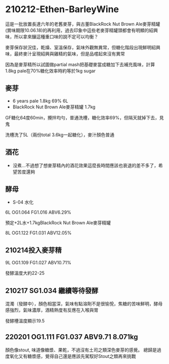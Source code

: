 # 210212-Ethen-BarleyWine

這是一批放置長達六年的老舊麥芽，與古董BlackRock Nut Brown Ale麥芽精罐(賞味期限10.06.18)的再利用，過去印象中這些老麥芽精罐頭都會有明顯的紹興味，所以拿來釀這種重口味的說不定可以均衡？

麥芽保存狀況佳，乾燥、室溫保存，氣味外觀無異常，但糖化階段出現鮮明紹興味，最終麥汁呈現紹興與雞精的氣味，但是品嚐起來沒有異常

因為是麥芽精所以試圖做partial mash把基礎麥當成糖加下去補充風味，計算1.8kg pale在70%糖化效率時約等於1kg sugar

## 麥芽
* 6 years pale 1.8kg 69% 6L
* BlackRock Nut Brown Ale麥芽精罐 1.7kg

GF糖化64度60min，攪拌均勻，普通洗槽，糖化效率69%，但隔天就掉下去，見鬼

洗槽洗了5L（兩份total 3.6kg一起糖化），麥汁顏色普通

## 酒花
* 沒煮...不過想了想麥芽精內的酒花效果這麼長時間應該也衰退的差不多了，希望苦度還夠

## 酵母
* S-04 水化

6L OG1.064 FG1.016 ABV6.29% 

預定+2L水+1.7kgBlackRock Nut Brown Ale麥芽精罐

8L OG1.122 FG1.031 ABV12.05% 

## 210214投入麥芽精

9L OG1.109 FG1.027 ABV10.71% 

發酵溫度大約22-25

## 210217 SG1.034 繼續等待發酵

混濁（發酵中），顏色相當深，氣味有點溶劑不是很愉悅，焦糖的苦味鮮明，酵母感強烈，氣味濃厚，酒精熱度有反應在入喉與胃

發酵槽溫度顯示19.5

## 220201 OG1.111 FG1.037 ABV9.71 8.071kg
顏色像stout, 味道像糖漿、果乾，不過沒有土司之類深色麥芽的感覺。
總歸是過度氧化又有糖漿感，覺得自己還是應該先駕馭好Stout之類再來挑戰